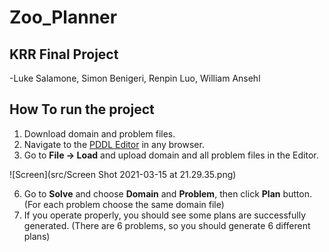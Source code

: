 # Zoo_Planner
## KRR Final Project
-Luke Salamone, Simon Benigeri, Renpin Luo, William Ansehl
## How To run the project
1. Download domain and problem files.
2. Navigate to the [PDDL Editor](http://editor.planning.domains/) in any browser.
3. Go to **File -> Load** and upload domain and all problem files in the Editor.

![Screen](src/Screen Shot 2021-03-15 at 21.29.35.png)

6. Go to **Solve** and choose **Domain** and **Problem**, then click **Plan** button. (For each problem choose the same domain file)
7. If you operate properly, you should see some plans are successfully generated.  (There are 6 problems, so you should generate 6 different plans)
